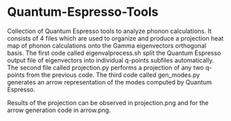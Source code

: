 # Quantum-Espresso-Tools
Collection of Quantum Espresso tools to analyze phonon calculations. It consists of 4 files which are used to organize and produce a projection heat map of phonon calculations onto the Gamma eigenvectors orthogonal basis. The first code called eigenvalprocess.sh split the Quantum Espresso output file of eigenvectors into individual q-points subfiles automatically. 
The second file called projection.py performs a projection of any two q-points from the previous code. The third code called 
gen_modes.py generates an arrow representation of the modes computed by Quantum Espresso.

Results of the projection can be observed in projection.png and for the arrow generation code in arrow.png.

